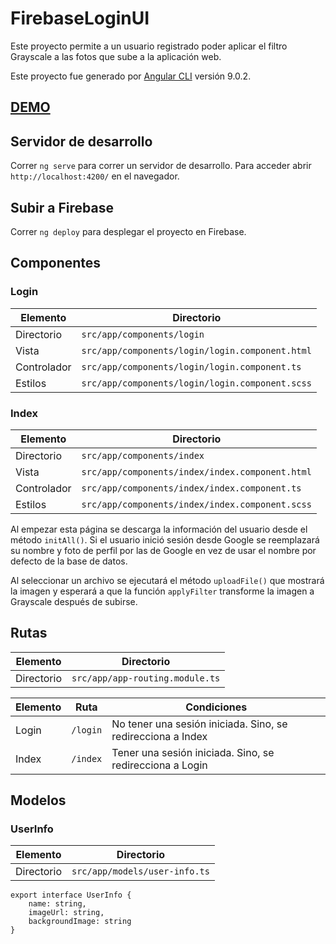 # FirebaseLoginUI

Este proyecto permite a un usuario registrado poder aplicar el filtro Grayscale a las fotos que sube a la aplicación web.

Este proyecto fue generado por [Angular CLI](https://github.com/angular/angular-cli) versión 9.0.2.

## [DEMO](https://pruebas-354cc.firebaseapp.com/)

## Servidor de desarrollo

Correr `ng serve` para correr un servidor de desarrollo. Para acceder abrir `http://localhost:4200/` en el navegador.

## Subir a Firebase

Correr `ng deploy` para desplegar el proyecto en Firebase.

## Componentes

### Login
| Elemento    | Directorio                                     |
|-------------|------------------------------------------------|
| Directorio  | `src/app/components/login`                     |
| Vista       | `src/app/components/login/login.component.html`|  
| Controlador | `src/app/components/login/login.component.ts`  |
| Estilos     | `src/app/components/login/login.component.scss`|

### Index
| Elemento    | Directorio                                     |
|-------------|------------------------------------------------|
| Directorio  | `src/app/components/index`                     |
| Vista       | `src/app/components/index/index.component.html`|  
| Controlador | `src/app/components/index/index.component.ts`  |
| Estilos     | `src/app/components/index/index.component.scss`|

Al empezar esta página se descarga la información del usuario desde el método `initAll()`. Si el usuario inició sesión desde Google se reemplazará su nombre y foto de perfil por las de Google en vez de usar el nombre por defecto de la base de datos.

Al seleccionar un archivo se ejecutará el método `uploadFile()` que mostrará la imagen y esperará a que la función `applyFilter` transforme la imagen a Grayscale después de subirse.

## Rutas
| Elemento    | Directorio                       |
|-------------|----------------------------------|
| Directorio  | `src/app/app-routing.module.ts`  |


| Elemento    | Ruta      | Condiciones                                                 |
|-------------|-----------|-------------------------------------------------------------|
| Login       | `/login`  | No tener una sesión iniciada. Sino, se redirecciona a Index |
| Index       | `/index`  | Tener una sesión iniciada. Sino, se redirecciona a Login    |

## Modelos

### UserInfo
| Elemento    | Directorio                       |
|-------------|----------------------------------|
| Directorio  | `src/app/models/user-info.ts`    |

```tsx
export interface UserInfo {
    name: string,
    imageUrl: string,
    backgroundImage: string
}
```
